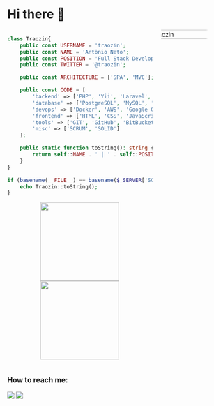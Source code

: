 # Hi there 👋

<div style="display: flex; align-items: flex-start; width: 100%;">
  <div style="width: 70%; padding-right: 20px; box-sizing: border-box;">

  ```php
  class Traozin{
      public const USERNAME = 'traozin';
      public const NAME = 'Antônio Neto';
      public const POSITION = 'Full Stack Developer';
      public const TWITTER = '@traozin';

      public const ARCHITECTURE = ['SPA', 'MVC'];

      public const CODE = [
          'backend' => ['PHP', 'Yii', 'Laravel', 'NodeJS', 'Nest', 'NodeJS'],
          'database' => ['PostgreSQL', 'MySQL', 'Mongo DB', 'Redis'],
          'devops' => ['Docker', 'AWS', 'Google Cloud'],
          'frontend' => ['HTML', 'CSS', 'JavaScript', 'ReactJS',  'Boostrap'],
          'tools' => ['GIT', 'GitHub', 'BitBucket', 'Linux', 'WSL', 'VSCode'],
          'misc' => ['SCRUM', 'SOLID']
      ];

      public static function toString(): string {
          return self::NAME . ' | ' . self::POSITION;
      }
  }

  if (basename(__FILE__) == basename($_SERVER['SCRIPT_FILENAME'])) {
      echo Traozin::toString();
  }
  ```

  <p align="center">
  <img height="180em" width="auto" src="https://github-readme-stats.vercel.app/api?username=traozin&show_icons=true&theme=dark&count_private=true"/>
  <img height="180em" width="auto" src="https://github-readme-stats.vercel.app/api/top-langs/?username=traozin&layout=compact&langs_count=6&theme=dark"/>
  </p>
</div>

  <div style="width: 30%; overflow: hidden;">
    <img src="https://github.com/traozin.png" alt="Traozin" style="width: 133%; transform: translateX(-25%); border-radius: 10px;" />
  </div>

</div>


<div>  
  <h3>How to reach me:</h3>

  <a href ="mailto:acm.neto1999@gmail.com"><img src="https://img.shields.io/badge/-Gmail-%23333?style=for-the-badge&logo=gmail&logoColor=white" target="_blank"></a>
  <a href="https://www.linkedin.com/in/acmneto/" target="_blank"><img src="https://img.shields.io/badge/-LinkedIn-%230077B5?style=for-the-badge&logo=linkedin&logoColor=white" target="_blank"></a>  
</div>
